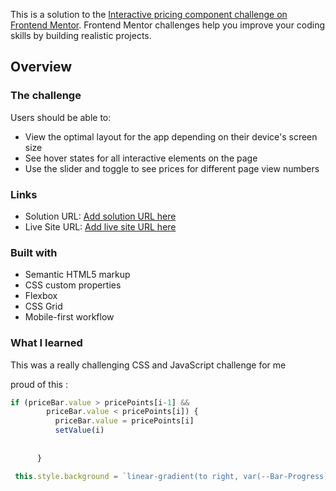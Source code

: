 
This is a solution to the [Interactive pricing component challenge on Frontend Mentor](https://www.frontendmentor.io/challenges/interactive-pricing-component-t0m8PIyY8). Frontend Mentor challenges help you improve your coding skills by building realistic projects. 


## Overview

### The challenge

Users should be able to:

- View the optimal layout for the app depending on their device's screen size
- See hover states for all interactive elements on the page
- Use the slider and toggle to see prices for different page view numbers


### Links

- Solution URL: [Add solution URL here](https://your-solution-url.com)
- Live Site URL: [Add live site URL here](https://your-live-site-url.com)



### Built with

- Semantic HTML5 markup
- CSS custom properties
- Flexbox
- CSS Grid
- Mobile-first workflow

### What I learned

This was a really challenging CSS and JavaScript challenge for me 



proud of this :
```js
if (priceBar.value > pricePoints[i-1] &&
        priceBar.value < pricePoints[i]) {
          priceBar.value = pricePoints[i]
          setValue(i)
          
        
      }

 this.style.background = `linear-gradient(to right, var(--Bar-Progress) 0%, var(--Bar-Progress) ${tempValue}%, var(--Empty-Slider-Bar) ${tempValue}%, var(--Empty-Slider-Bar) 100%)`

```

